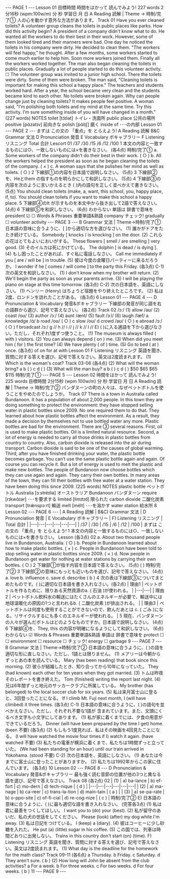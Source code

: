 --- PAGE 1 ---
Lesson
01
目標時間
時間をはかって
読んでみよう!
227
words
2分16秒
(wpm:100w/m)
分
秒
学習日
月 日
A Reading 読解 | Theme → 時制/完了①
人の心を動かす意外な方法があります。
Track
01
Have you ever cleaned toilets?
A volunteer group cleans the toilets in public places like parks. How did this activity begin?
A president of a company didn't know what to do.
He wanted all the workers to do their best in their work.
However, some of them looked tired and their manners were bad.
One day he noticed the toilets in his company were dirty. He decided to clean them.
"The workers will feel happy," he thought.
After a few months, some workers started to come much earlier to help him. Soon more workers joined them.
Finally all the workers worked together.
The man also began cleaning the toilets in public places.
Gradually a lot of people started to do this volunteer activity.
☐ The volunteer group was invited to a junior high school. There the toilets were dirty.
Some of them were broken. The man said, "Cleaning toilets is important for making this school a happy place."
The teachers and students worked hard. After a year, the school became very clean and the students became kind to each other.
No toilets were broken again.
Why can people change just by cleaning toilets? It makes people feel positive.
A woman said, "I'm polishing both toilets and my mind at the same time. Try this activity. I'm sure something inside of you will have changed in a month."
(227 words)
NOTES
toilet [tɔ́ɪlət] トイレ・洗面所 public place 公共の場所 positive [pάzətɪv] 前向きな polish [pάlɪʃ] 磨く
inside of ･･･の内部
Lesson 01
--- PAGE 2 ---
まずは
この文の
「重点」を
とらえよう!
A Reading
読解
B&C Grammar 文法 D Pronunciation 発音 E Vocabulary ボキャブラリー F Listening リスニング
Total
合計
Lescort
01
/37
/30
/15
/6
/12
/100
1 本文の内容と一致するものには○、一致しないものには×を書きなさい。
(各4点)
時制/完了①
a.
Some workers of the company didn't do their best in their work. ( ○ )
b.
All the workers helped the president as soon as he began cleaning the toilets of the company. ( × )
c.
A woman says that she polishes her mind as well as toilets. ( ○ )
2 下線部①の内容を日本語で説明しなさい。
(5点)
3 下線部②を、Heとthem の指すものを明らかにして和訳しなさい。
(5点)
4 下線部③の内容を次のように言いかえるとき ( )内の語句を正しく並べかえて書きなさい。
(5点)
You should clean toilets (make, a, want, this school, you, happy place, if, to).
You should clean toilets if you want to make this school a happy place.
5 下線部④のIt が示すものを本文中から抜き出して2語で答えなさい。
(4点)
6 下線部⑤を和訳しなさい。
(6点)
わからない
単語は
辞書で意味を president
☑
☐
Words & Phrases 重要単語&熟語
company
チェック!
gradually
☐ volunteer activity
--- PAGE 3 ---
B Grammar 文法 | Theme→時制/完了①
日本語の意味に合うように、[ ]から適切な方を選びなさい。
(1) 誰かがドアをたたき続けている。
Somebody [ knocks / is knocking ] on the door.
(2) これらの花はとてもよいにおいがする。
These flowers [ smell / are smelling ] very good.
(3) そのイルカは死にかけている。
The dolphin [ is dead / is dying ].
(4) もし困ったことがあれば、すぐ私に電話しなさい。
Call me immediately if you [ are / will be ] in trouble.
(5) 彼は今度の金曜日パーティーに来るだろうか。
I wonder if he [ comes / will come ] to the party this Friday.
(各3点)
C-1) 次の英文を和訳しなさい。
(1) I don't know when my brother will return.
(2) We'll begin the party as soon as your parents arrive.
(3) I will be playing the piano on stage at this time tomorrow.
(各3点)
C-2) 次の日本語を、英語にしなさい。
(1) ヘンリー (Henry) はちょうど宿題をやり終えたところです。
(2) 私は2度、ロンドンを訪れたことがある。
(各3点)
6 Lesson 01
--- PAGE 4 ---
D Pronunciation & Vocabulary 発音&ボキャブラリー
下線部の発音が同じ語を右の語群から選び、記号で答えなさい。
(各2点)
Track
02
/ɔː/
(1) allow /aʊ/
(2) coast /oʊ/
(3) author /ɔː/
(4) aunt /ænt/
(5) fault /ɔːl/
(6) laugh /læf/
a knowledge /ά/
b road /oʊ/ ( ○ )
c slow /oʊ/
d crowd /aʊ/ ( ○ )
e abroad /ɔː/ ( ○ )
f broadcast /ɔː/
g //
h //
i //
j //
k //
l //
E) ( )に入る適語を下から選びなさい。ただし、それぞれ1度ずつ使うこと。
(1) The museum is always filled ( with ) visitors.
(2) You can always depend ( on ) me.
(3) When did you meet him ( for ) the first time?
(4) We have plenty ( of ) time.
(5) Go to bed ( at ) once.
(各3点)
of on for at with
Lesson
01
F Listening リスニング
英語を聞き、質問に対する答えを選び、記号で答えなさい。英文は2度読まれます。
(1) Which is the woman's coat?
Track
03-06
(各4点)
(2) What will the woman bring?
a b ( ) c d ( )
(3) What will the man buy?
a b ( ) c d ( )
$50 $65 $65 $115
時制/完了①
--- PAGE 5 ---
Lesson
02
時間をはかって
読んでみよう!
225
words
目標時間
2分15秒
(wpm 100w/m)
分
秒
学習日
月
日
A Reading 読解 |
Theme → 時制/完了②
パンダヌーンの町の人々は、なぜペットボトルを使うことをやめたのでしょうか。
Track
07
There is a town in Australia called Bundanoon.
It has a population of about 2,000 people. In this town they are doing something to protect the environment: they have stopped selling water in plastic bottles since 2009. No one required them to do that.
They learned about how plastic bottles affect the environment.
As a result, they made a decision by themselves not to use bottled water any more.
Plastic bottles are bad for the environment. There are ③ several reasons.
First, oil is used to make plastic bottles. Oil is a limited natural resource.
Second, a lot of energy is needed to carry all those drinks in plastic bottles from country to country.
Also, carbon dioxide is released into the air during transport.
Carbon dioxide is said to be one of the causes of global warming.
Third, after you have finished drinking your water, the plastic bottle becomes garbage.
You can't use the same plastic bottle again and again. Of course you can recycle it.
But a lot of energy is used to melt the plastic and make new bottles.
The people of Bundanoon now choose bottles which they can use again and again. They carry their own bottles.
In many areas of the town, they can fill their bottles with free water at a water station.
They have been doing this since 2009.
(225 words)
NOTES
plastic bottle ペットボトル
Australia [ɔːstréɪliə] オーストラリア Bundanoon バンダヌーン
require [rɪkwάɪər] ･･･を要求する limited [límɪtɪd] 限られた carbon dioxide 二酸化炭素
transport [trǽnspɔːrt] 輸送 melt [mélt] ･･･を溶かす water station 給水所
8 Lesson 02
--- PAGE 6 ---
| A Reading 読解 | B&C) Grammar 文法 | D Pronunciation 発音 | E Vocabulary ボキャブラリー | F) Listening リスニング | Total 合計 |
|---|---|---|---|---|---|
| /37 | /30 | /15 | /6 | /12 | /100 |
まずは
この文の
「重点」を
とらえよう!
1 本文の内容と一致するものには○、一致しないものには×を書きなさい。
Lesson
(各3点)
02
a. About two thousand people live in Bundanoon, Australia. ( ○ )
b. People in Bundanoon learned about how to make plastic bottles. ( × )
c. People in Bundanoon have been told to stop selling water in plastic bottles since 2009. ( × )
d. Now people in Bundanoon get water for nothing at water stations by carrying their own bottles. ( ○ )
2 下線部①が指す内容を日本語で答えなさい。
(5点)
( )
時制/完了②
3 下線部②の意味にもっとも近いものを選び、記号で答えなさい。
(4点)
a.
love b. influence c. save d. describe
( b )
4 次の表は下線部③についてまとめたものです。( )に適切な日本語を書き入れなさい。(各2点)
| 理由1 | ペットボトルを作るために、限りある天然資源のa. ( 石油 )が使われる。 |
|---|---|
| 理由2 | ペットボトル飲料水の輸送にはたくさんのエネルギーが必要で、輸送中には地球温暖化の原因の1つと言われるb. ( 二酸化炭素 )が排出される。 |
| 理由3 | ペットボトルは何度も使用することができないので、飲んだあとは c. ( ごみ )になる。リサイクルするにも多くのエネルギーが使われる。 |
5 現在、バンダヌーンの人々が選んだボトルはどのようなものですか。日本語で説明しなさい。 (4点)
6 下線部④を、They, this の内容が明確になるようにして和訳しなさい。 (6点)
わからない
☑
Words & Phrases 重要単語&熟語
単語は
辞書で意味を protect
☐
☐ environment
☐ resource
☐
チェック!
energy
☐
garbage
9
--- PAGE 7 ---
B Grammar 文法 | Theme→時制/完了②
日本語の意味に合うように、( )の語を適切な形に直しなさい。ただし、1語とは限りません。
(1) メアリーは今朝からずっとあの本を読んでいる。
Mary (has been reading) that book since this morning.
(2) 彼らが結婚したとき、知り合ってから10年になっていた。
They (had known) each other for ten years when they got married.
(3) トムは昨夜そのレポートを書き終えた。
Tom (finished) writing the report last night.
(4) 兄は6年間ずっと地元のサッカークラブに所属している。
My brother (has belonged) to the local soccer club for six years.
(5) 私は来月富士山に登ると、3回登ったことになる。
If I climb Mt. Fuji next month, I (will have climbed) it three times.
(各3点)
C-1) 日本語の意味に合うように、( )の語句を並べかえなさい。ただし、それぞれ不要な1語が
含まれています。また、文頭にくるべき文字も小文字にしてあります。
(1) 私が家に着くまでには、夕食の用意ができているだろう。
Dinner (will have been prepared by the time I get) home. (been 不要)
(各3点)
(2) もしもう1度見れば、私はその映画を4回見たことになる。
(I will have watched the movie four times if I) watch it again. (have watched 不要)
(3) 私たちの電車が横浜に着くまで、私たちは1時間ずっと立っていた。
(We had been standing for an hour) until our train arrived in Yokohama. (stood 不要)
C-2) 次の日本語を、英語にしなさい。
(1) あなたは今までに富士山に登ったことがありますか。
(2) 私たちは1992年からこの家に住んでいます。
(各3点)
10 Lesson 02
--- PAGE 8 ---
D Pronunciation & Vocabulary 発音&ボキャブラリー
最も強く読む音節の位置が他の3つと異なる語を選び、記号で答えなさい。
Track
08
(各2点)
02
| (1) | a) ba-lance | b) ef-fort | c) mo-dern | d) tech-nique | ( d ) |
|---|---|---|---|---|---|
| (2) | a) ma-nage | b) ca-reer | c) trans-la-tion | d) main-tain | ( a ) |
| (3) | a) se-pa-rate | b) o-ppo-site | c) of-fi-cial | d) re-cog-nize | ( c ) |
時制/完了②
E) 日本語の意味に合うように、( )に最も適切な語を書き入れなさい。
(完答各3点)
(1) 私は君に最善をつくしてほしい。
I want you to (do) your (best).
(2) 私が留守のあいだ、私の犬の世話をしてください。
Please (look) (after) my dog while I'm away.
(3) 私は日記をつけている。
I (keep) a (diary).
(4) 彼はコーヒーに少し砂糖を入れた。
He put (a) (little) sugar in his coffee.
(5) この国では、列車は時間どおりに出発しない。
Trains in this country don't start (on) (time).
F) Listening リスニング
英語を聞き、質問に対する答えを選び、記号で答えなさい。英文は2度読まれます。
(1) What day is the deadline for the homework for the math class?
Track 09-11 (各6点)
a Thursday. b Friday. c Saturday. d They aren't sure. ( b )
(2) How long will John be absent from the club activities?
a For a week. b For three weeks. c For two weeks. d For four weeks. ( b )
11
--- PAGE 9 ---
